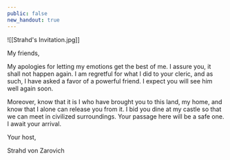 ```yaml
---
public: false
new_handout: true
---
```


![[Strahd's Invitation.jpg]]

My friends,

My apologies for letting my emotions get the best of me. I assure you, it shall not happen again. I am regretful for what I did to your cleric, and as such, I have asked a favor of a powerful friend. I expect you will see him well again soon.

Moreover, know that it is I who have brought you to this land, my home, and know that I alone can release you from it. I bid you dine at my castle so that we can meet in civilized surroundings. Your passage here will be a safe one. I await your arrival.

Your host,

Strahd von Zarovich
